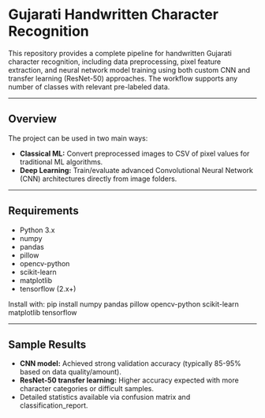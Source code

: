 # Gujarati Handwritten Character Recognition

This repository provides a complete pipeline for handwritten Gujarati character recognition, including data preprocessing, pixel feature extraction, and neural network model training using both custom CNN and transfer learning (ResNet-50) approaches. The workflow supports any number of classes with relevant pre-labeled data.

---

## Overview

The project can be used in two main ways:
- **Classical ML:** Convert preprocessed images to CSV of pixel values for traditional ML algorithms.
- **Deep Learning:** Train/evaluate advanced Convolutional Neural Network (CNN) architectures directly from image folders.

---

## Requirements

- Python 3.x
- numpy
- pandas
- pillow
- opencv-python
- scikit-learn
- matplotlib
- tensorflow (2.x+)

Install with:
pip install numpy pandas pillow opencv-python scikit-learn matplotlib tensorflow

---

## Sample Results

- **CNN model:** Achieved strong validation accuracy (typically 85-95% based on data quality/amount).
- **ResNet-50 transfer learning:** Higher accuracy expected with more character categories or difficult samples.
- Detailed statistics available via confusion matrix and classification_report.
